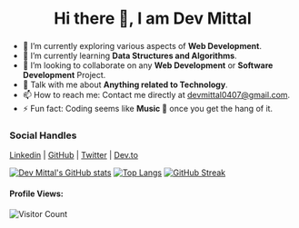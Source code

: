 <h1 align="center">Hi there 👋, I am Dev Mittal</h1>

### 


<!--**DevMittal04/DevMittal04** is a ✨ _special_ ✨ repository because its `README.md` (this file) appears on your GitHub profile.

Here are some ideas to get you started:-->

- 🔭 I’m currently exploring various aspects of **Web Development**.
- 🌱 I’m currently learning **Data Structures and Algorithms**.
- 👯 I’m looking to collaborate on any **Web Development** or **Software Development** Project. <!--  - 🤔 I’m looking for someone to learn **UI/UX** with. -->
- 💬 Talk with me about **Anything related to Technology**.
- 📫 How to reach me: Contact me directly at [devmittal0407@gmail.com](mailto:devmittal0407@gmail.com).
- ⚡ Fun fact: Coding seems like **Music 🎵** once you get the hang of it.

### Social Handles

[Linkedin](https://www.linkedin.com/in/DevMittal04/) | [GitHub](https://github.com/DevMittal04) | [Twitter](https://twitter.com/DevMittal04) | [Dev.to](https://dev.to/devmittal04)


[![Dev Mittal's GitHub stats](https://github-readme-stats.vercel.app/api?username=DevMittal04&show_icons=true&theme=chartreuse-dark&count_private=true&hide=issues&line_height=24)](https://github.com/anuraghazra/github-readme-stats)  [![Top Langs](https://github-readme-stats.vercel.app/api/top-langs/?username=DevMittal04&layout=compact&theme=chartreuse-dark&card_width=250px)](https://github.com/anuraghazra/github-readme-stats)
[![GitHub Streak](https://github-readme-streak-stats.herokuapp.com?user=DevMittal04&theme=chartreuse-dark&hide_border=true&date_format=M%20j%5B%2C%20Y%5D)](https://git.io/streak-stats)

#### Profile Views:
![Visitor Count](https://profile-counter.glitch.me/DevMittal04/count.svg)
